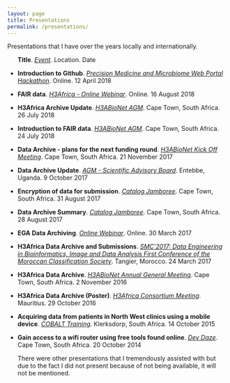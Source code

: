 ```yaml
---
layout: page
title: Presentations
permalink: /presentations/
---
```

Presentations that I have over the years locally and internationally.

<section class="list">
<ul>
  <strong>Title</strong>. <em><u>Event</u></em>. Location. Date

  <li><p><strong>Introduction to Github</strong>. <em><u>Precision Medicine and Microbiome Web Portal Hackathon</u></em>. Online. 12 April 2018</p></li>
  <li><p><strong>FAIR data</strong>. <em><u>H3Africa - Online Webinar</u></em>. Online. 16 August 2018</p></li>
  <li><p><strong>H3Africa Archive Update</strong>. <em><u>H3ABioNet AGM</u></em>. Cape Town, South Africa. 26 July 2018</p></li>
  <li><p><strong>Introduction to FAIR data</strong>. <em><u>H3ABioNet AGM</u></em>. Cape Town, South Africa. 24 July 2018</p></li>

  <li><p><strong>Data Archive - plans for the next funding round</strong>. <em><u>H3ABioNet Kick Off Meeting</u></em>. Cape Town, South Africa. 21 November 2017</p></li>
  <li><p><strong>Data Archive Update</strong>. <em><u>AGM - Scientific Advisory Board</u></em>. Entebbe, Uganda. 9 October 2017</p></li>
  <li><p><strong>Encryption of data for submission</strong>. <em><u>Catalog Jamboree</u></em>. Cape Town, South Africa. 31 August 2017</p></li>
  <li><p><strong>Data Archive Summary</strong>. <em><u>Catalog Jamboree</u></em>. Cape Town, South Africa. 28 August 2017</p></li>
  <li><p><strong>EGA Data Archiving</strong>. <em><u>Online Webinar</u></em>. Online. 30 March 2017</p></li>
  <li><p><strong>H3Africa Data Archive and Submissions</strong>. <em><u>SMC'2017: Data Engineering in Bioinformatics, Image and Data Analysis First Conference of the Moroccan Classification Society</u></em>. Tangier, Morocco. 24 March 2017</p></li>

  <li><p><strong>H3Africa Data Archive</strong>. <em><u>H3ABioNet Annual General Meeting</u></em>. Cape Town, South Africa. 2 November 2016</p></li>
  <li><p><strong>H3Africa Data Archive (Poster)</strong>. <em><u>H3Africa Consortium Meeting</u></em>. Mauritius. 29 October 2016</p></li>
  <li><p><strong>Acquiring data from patients in North West clinics using a mobile device</strong>. <em><u>COBALT Training</u></em>. Klerksdorp, South Africa. 14 October 2015</p></li>
  <li><p><strong>Gain access to a wifi router using free tools found online</strong>. <em><u>Dev Daze</u></em>. Cape Town, South Africa. 20 October 2014</p></li>

There were other presentations that I tremendously assisted with but due to the fact I did not present because of not being available, it will not be mentioned.

</ul>
</section>
